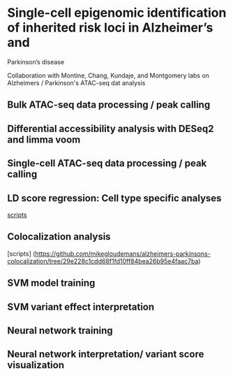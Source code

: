 # Single-cell epigenomic identification of inherited risk loci in Alzheimer’s and
Parkinson’s disease

Collaboration with Montine, Chang, Kundaje, and Montgomery labs on Alzheimers / Parkinson's ATAC-seq dat analysis


## Bulk ATAC-seq data processing / peak calling ##


## Differential accessibility analysis with DESeq2 and limma voom ##


## Single-cell ATAC-seq data processing / peak calling ##


## LD score regression: Cell type specific analyses
[scripts](https://github.com/lfresard/LDSC_Corces_etal_LDSC/tree/5bcf805562c72575cd2e614194c888af9a946407)


## Colocalization analysis
[scripts] (https://github.com/mikegloudemans/alzheimers-parkinsons-colocalization/tree/29e228c1cdd68f1fd10ff84bea26b95e4faac7ba)


## SVM model training ##


## SVM variant effect interpretation ##


## Neural network training ##


## Neural network interpretation/ variant score visualization ##





